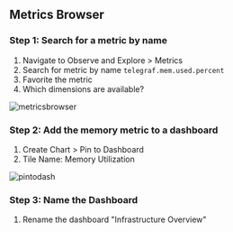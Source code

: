 ## Metrics Browser

### Step 1: Search for a metric by name
1. Navigate to Observe and Explore > Metrics
2. Search for metric by name
`telegraf.mem.used.percent`
3. Favorite the metric
4. Which dimensions are available?

![metricsbrowser](../../assets/images/metricsbrowser.png)

### Step 2: Add the memory metric to a dashboard
1. Create Chart > Pin to Dashboard
2. Tile Name: Memory Utilization

![pintodash](../../assets/images/pintodash.png)

### Step 3: Name the Dashboard
1. Rename the dashboard "Infrastructure Overview"

